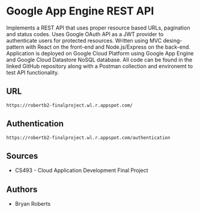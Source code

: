 # Google App Engine REST API

Implements a REST API that uses proper resource based URLs, pagination and status codes. Uses Google OAuth API as a JWT provider to authenticate users for protected resources. Written using MVC desing-pattern with React on the front-end and Node.js/Express on the back-end. Application is deployed on Google Cloud Platform using Google App Engine and Google Cloud Datastore NoSQL database. All code can be found in the linked GitHub repository along with a Postman collection and environemt to test API functionality.

## URL

    https://robertb2-finalproject.wl.r.appspot.com/

## Authentication

    https://robertb2-finalproject.wl.r.appspot.com/authentication

## Sources

- CS493 - Cloud Application Development Final Project

## Authors

- Bryan Roberts
